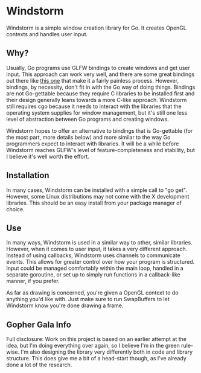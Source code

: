 Windstorm
=========
Windstorm is a simple window creation library for Go. It creates OpenGL
contexts and handles user input.

Why?
----
Usually, Go programs use GLFW bindings to create windows and get user input.
This approach can work very well, and there are some great bindings out there
like [this one](http://github.com/go-gl/glfw3) that make it a fairly painless
process. However, bindings, by necessity, don't fit in with the Go way of doing
things. Bindings are not Go-gettable because they require C libraries to be
installed first and their design generally leans towards a more C-like
approach. Windstorm still requires cgo because it needs to interact with the
libraries that the operating system supplies for window management, but it's
still one less level of abstraction between Go programs and creating windows.

Windstorm hopes to offer an alternative to bindings that is Go-gettable (for
the most part, more details below) and more similar to the way Go programmers
expect to interact with libraries. It will be a while before Windstorm reaches
GLFW's level of feature-completeness and stability, but I believe it's well
worth the effort.

Installation
------------
In many cases, Windstorm can be installed with a simple call to "go get".
However, some Linux distributions may not come with the X development
libraries. This should be an easy install from your package manager of choice.

Use
---
In many ways, Windstorm is used in a similar way to other, similar libraries.
However, when it comes to user input, it takes a very different approach.
Instead of using callbacks, Windstorm uses channels to communicate events. This
allows for greater control over how your program is structured. Input could be
managed comfortably within the main loop, handled in a separate goroutine, or
set up to simply run functions in a callback-like manner, if you prefer.

As far as drawing is concerned, you're given a OpenGL context to do anything
you'd like with. Just make sure to run SwapBuffers to let Windstorm know you're
done drawing a frame.

Gopher Gala Info
----------------
Full disclosure: Work on this project is based on an earlier attempt at the
idea, but I'm doing everything over again, so I believe I'm in the green
rule-wise. I'm also designing the library very differently both in code and
library structure. This does give me a bit of a head-start though, as I've
already done a lot of the research.
